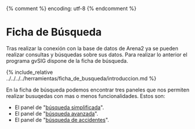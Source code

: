{% comment %} encoding: utf-8 {% endcomment %}

# Ficha de Búsqueda

Tras realizar la conexión con la base de datos de Arena2 ya se pueden realizar 
consultas y búsquedas sobre sus datos. Para realizar lo anterior el programa gvSIG 
dispone de la ficha de búsqueda.

{% include_relative ../../../../herramientas/ficha_de_busqueda/introduccion.md %}

En la ficha de búsqueda podemos encontrar tres paneles que nos permiten realizar
busuqedas con mas o menos funcionalidades. Estos son:

* El panel de "[búsqueda simplificada](../../../../herramientas/ficha_de_busqueda/simplificada.md)".
* El panel de "[búsqueda avanzada](../../../../herramientas/ficha_de_busqueda/avanzada.md)".
* El panel de "[búsqueda de accidentes](ficha_accidentes.md)".


